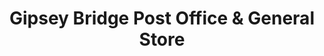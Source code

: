 ---
title: "Gipsey Bridge Post Office & General Store"
url: /boston/gipsey-bridge-post-office-and-general-store/
shop: convenience
---